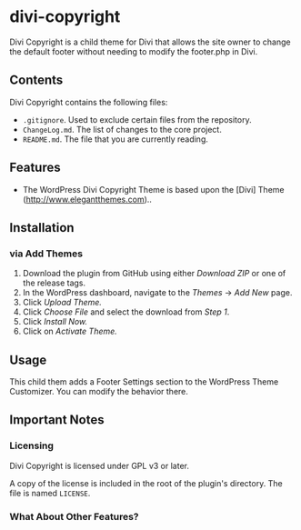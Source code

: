 divi-copyright
==============

Divi Copyright is a child theme for Divi that allows the site owner to change the default footer without needing to modify the footer.php in Divi.

## Contents

Divi Copyright contains the following files:

* `.gitignore`.  Used to exclude certain files from the repository.
* `ChangeLog.md`.  The list of changes to the core project.
* `README.md`.  The file that you are currently reading.

## Features

* The WordPress Divi Copyright Theme is based upon the [Divi] Theme (http://www.elegantthemes.com)..

## Installation

### via Add Themes

1.  Download the plugin from GitHub using either *Download ZIP* or one of the release tags.
2.  In the WordPress dashboard, navigate to the *Themes* -> *Add New* page.
3.  Click *Upload Theme.*
4.  Click *Choose File* and select the download from *Step 1*.
5.  Click *Install Now.*
6.  Click on *Activate Theme.*


## Usage

This child them adds a Footer Settings section to the WordPress Theme Customizer.  You can modify the behavior there.

## Important Notes

### Licensing

Divi Copyright is licensed under GPL v3 or later.

A copy of the license is included in the root of the plugin's directory.  The file is named `LICENSE`.

### What About Other Features?
